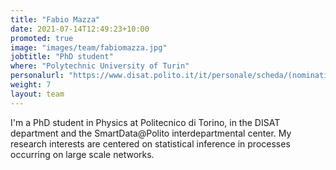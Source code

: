 ```yaml
---
title: "Fabio Mazza"
date: 2021-07-14T12:49:23+10:00
promoted: true
image: "images/team/fabiomazza.jpg"
jobtitle: "PhD student"
where: "Polytechnic University of Turin"
personalurl: "https://www.disat.polito.it/it/personale/scheda/(nominativo)/fabio.mazza"
weight: 7
layout: team
---
```


I'm a PhD student in Physics at Politecnico di Torino, in the DISAT department and the SmartData@Polito interdepartmental center. My research interests are centered on statistical inference in processes occurring on large scale networks.
